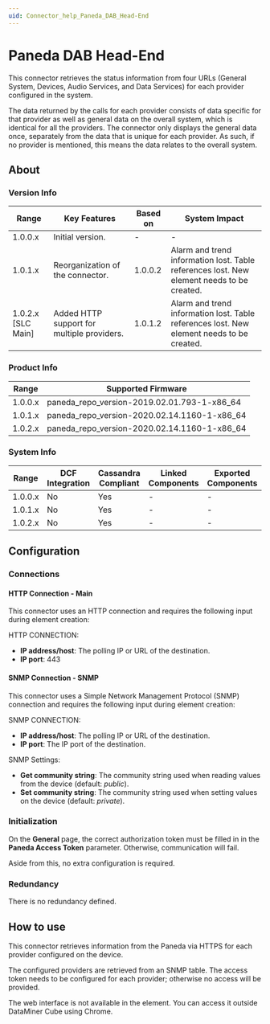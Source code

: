 ```yaml
---
uid: Connector_help_Paneda_DAB_Head-End
---
```


# Paneda DAB Head-End

This connector retrieves the status information from four URLs (General System, Devices, Audio Services, and Data Services) for each provider configured in the system.

The data returned by the calls for each provider consists of data specific for that provider as well as general data on the overall system, which is identical for all the providers.
The connector only displays the general data once, separately from the data that is unique for each provider. As such, if no provider is mentioned, this means the data relates to the overall system.

## About

### Version Info

| **Range**            | **Key Features**                           | **Based on** | **System Impact**                                                                         |
|----------------------|--------------------------------------------|--------------|-------------------------------------------------------------------------------------------|
| 1.0.0.x              | Initial version.                           | \-           | \-                                                                                        |
| 1.0.1.x              | Reorganization of the connector.           | 1.0.0.2      | Alarm and trend information lost. Table references lost. New element needs to be created. |
| 1.0.2.x \[SLC Main\] | Added HTTP support for multiple providers. | 1.0.1.2      | Alarm and trend information lost. Table references lost. New element needs to be created. |

### Product Info

| **Range** | **Supported Firmware**                       |
|-----------|----------------------------------------------|
| 1.0.0.x   | paneda_repo_version-2019.02.01.793-1-x86_64  |
| 1.0.1.x   | paneda_repo_version-2020.02.14.1160-1-x86_64 |
| 1.0.2.x   | paneda_repo_version-2020.02.14.1160-1-x86_64 |

### System Info

| Range     | DCF Integration     | Cassandra Compliant     | Linked Components     | Exported Components     |
|-----------|---------------------|-------------------------|-----------------------|-------------------------|
| 1.0.0.x   | No                  | Yes                     | \-                    | \-                      |
| 1.0.1.x   | No                  | Yes                     | \-                    | \-                      |
| 1.0.2.x   | No                  | Yes                     | \-                    | \-                      |

## Configuration

### Connections

#### HTTP Connection - Main

This connector uses an HTTP connection and requires the following input during element creation:

HTTP CONNECTION:

- **IP address/host**: The polling IP or URL of the destination.
- **IP port**: 443

#### SNMP Connection - SNMP

This connector uses a Simple Network Management Protocol (SNMP) connection and requires the following input during element creation:

SNMP CONNECTION:

- **IP address/host**: The polling IP or URL of the destination.
- **IP port**: The IP port of the destination.

SNMP Settings:

- **Get community string**: The community string used when reading values from the device (default: *public*).
- **Set community string**: The community string used when setting values on the device (default: *private*).

### Initialization

On the **General** page, the correct authorization token must be filled in in the **Paneda Access Token** parameter. Otherwise, communication will fail.

Aside from this, no extra configuration is required.

### Redundancy

There is no redundancy defined.

## How to use

This connector retrieves information from the Paneda via HTTPS for each provider configured on the device.

The configured providers are retrieved from an SNMP table. The access token needs to be configured for each provider; otherwise no access will be provided.

The web interface is not available in the element. You can access it outside DataMiner Cube using Chrome.
